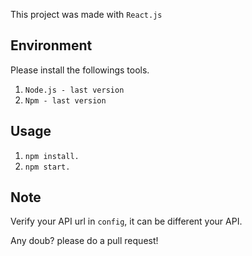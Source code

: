 
This project was made with `React.js`

## Environment

Please install the followings tools.

1. `Node.js - last version`
2. `Npm - last version`


## Usage
1. `npm install.`
2. `npm start.`

## Note
Verify your API url in `config`, it can be different your API.


Any doub? please do a pull request!
